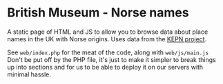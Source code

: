 British Museum - Norse names
============================

A static page of HTML and JS to allow you to browse data about place names in
the UK with Norse origins. Uses data from the [KEPN project](http://kepn.nottingham.ac.uk).

See `web/index.php` for the meat of the code, along with `web/js/main.js`
Don't be put off by the PHP file, it's just to make it simpler to break things
up into sections and for us to be able to deploy it on our servers with
minimal hassle.
